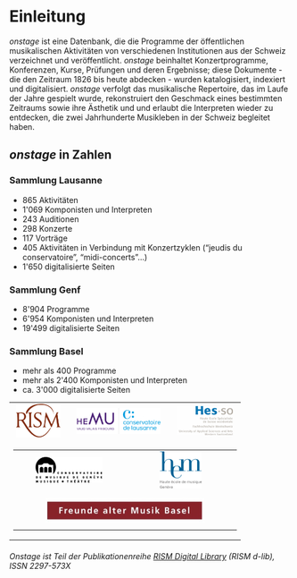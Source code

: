 # Einleitung
_onstage_ ist eine Datenbank, die die Programme der öffentlichen musikalischen Aktivitäten von verschiedenen Institutionen aus der Schweiz verzeichnet und veröffentlicht. _onstage_ beinhaltet Konzertprogramme, Konferenzen, Kurse, Prüfungen und deren Ergebnisse; diese Dokumente - die den Zeitraum 1826 bis heute abdecken - wurden katalogisiert, indexiert und digitalisiert. _onstage_ verfolgt das musikalische Repertoire, das im Laufe der Jahre gespielt wurde, rekonstruiert den Geschmack eines bestimmten Zeitraums sowie ihre Ästhetik und und erlaubt die Interpreten wieder zu entdecken, die zwei Jahrhunderte Musikleben in der Schweiz begleitet haben.

## _onstage_ in Zahlen

### Sammlung Lausanne

* 865 Aktivitäten
* 1'069 Komponisten und Interpreten
* 243 Auditionen
* 298 Konzerte
* 117 Vorträge
* 405 Aktivitäten in Verbindung mit Konzertzyklen (“jeudis du conservatoire”, “midi-concerts”…)
* 1'650 digitalisierte Seiten

### Sammlung Genf

* 8'904 Programme
* 6'954 Komponisten und Interpreten
* 19'499 digitalisierte Seiten

### Sammlung Basel

* mehr als 400 Programme
* mehr als 2'400 Komponisten und Interpreten
* ca. 3'000 digitalisierte Seiten

<!-- Old Onstage logos-->
<div>
	<table border="0" cellspacing="10px" style="margin: 0 auto;text-align:center">
		<tr>
			<td align="center">
				<a href="http://www.rism-ch.org" target="_blank"><img src="https://raw.githubusercontent.com/rism-ch/onstage-texts/master/images/logo-rism.png" width="80px" border="0"></a>
			</td>
			<td align="center">
				<a href="http://www.hemu.ch" target="_blank"><img src="https://raw.githubusercontent.com/rism-ch/onstage-texts/master/images/logo-cdl-hemu.jpg" width="150px" border="0"></a>
			</td>
			<td align="center">
				<a href="http://www.hes-so.ch" target="_blank"><img src="https://raw.githubusercontent.com/rism-ch/onstage-texts/master/images/logo-hesso-s.png" width="100px" border="0"></a>
			</td>
		</tr>
    <tr>
      <td colspan=3>
        <table width="100%">
          <tr>
      			<td align="center" width="50%">
      				<a href="http://www.cmusge.ch" target="_blank"><img src="https://raw.githubusercontent.com/rism-ch/onstage-texts/master/images/logo-cmusge.png" width="120px" border="0"></a>
      			</td>
      			<td align="center" width="50%">
      				<a href="https://www.hesge.ch/hem" target="_blank"><img src="https://raw.githubusercontent.com/rism-ch/onstage-texts/master/images/logo-hem-ge.png" width="75px" border="0"></a>
      			</td>
          </tr>
          <tr>
            <td align="center" colspan=2 style="padding: 10px">
              <a href="http://famb.ch/" target="_blank"><img src="https://raw.githubusercontent.com/rism-ch/onstage-texts/master/images/famb_logo_pantone.jpg" width="75%"></a>
            </td>
        </table>
      </td>
	</table>
</div>


###### Onstage ist Teil der Publikationenreihe [RISM Digital Library](http://rism-ch.org/d-lib.html) (RISM d-lib), ISSN 2297-573X
